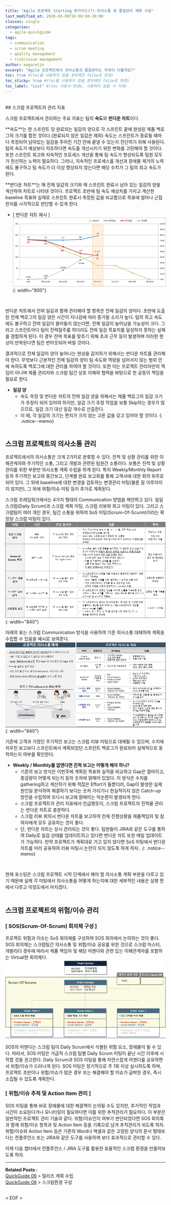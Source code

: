 ```yaml
---
title: "Agile 프로젝트 Starting 퀵가이드(7)-의사소통 및 품질관리 계획 수립"
last_modified_at: 2020-03-09T16:00:00-30:00
classes: single
categories:
  - agile-quickguide
tags:
  - communication
  - scrum meeting
  - quality management
  - risk/issue management
author: magaretjo
excerpt: "Agile 프로젝트에서 의사소통과 품질관리는 무엇이 다를까요?"
toc: true #(toc를 사용하지 않을 경우에만 false로 변경)
toc_sticky: true #(toc를 사용하지 않을 경우에만 false로 변경)
toc_label: "List" #(toc 사용시-변경x, 사용하지 않을 시 삭제)
---
```

<br>
## <span class="mg_title_1">스크럼 프로젝트의 관리 지표
  
스크럼 프로젝트에서 관리하는 주요 지표는 팀의 **속도**와 **번다운 차트**이다. 

**<span class="mg_focus_1">속도</span>**는 한 스프린트 당 완료되는 일감의 양으로 각 스프린트 끝에 완성된 제품 백로그의 크기를 합친 것이다.(완료되지 않은 일감은 제외) 
속도는 스프린트가 종료될 때마다 측정되어 남아있는 일감을 주어진 기간 안에 끝낼 수 있는지 진단하기 위해 사용된다. 팀의 속도가 예상보다 저조하다면 속도를 개선시키기 위한 변화를 고민해야 할 것이다. 또한 스프린트 회고와 지속적인 프로세스 개선을 통해 팀 속도가 향상되도록 팀원 모두가 헌신하는 노력이 필요하다. 그러나, 지속적인 프로세스를 개선과 장애물 제거의 노력에도 불구하고 팀 속도가 더 이상 향상되지 않는다면 해당 수치가 그 팀의 최고 속도가 된다.

**<span class="mg_focus_1">번다운 차트</span>**는 매 전체 일감의 크기와 매 스프린트 완료시 남아 있는 일감의 양을 계산하여 차트로 나타낸 것이다. 프로젝트 초반에 팀 속도 예상치를 가지고 계산한 baseline 목표와 실제로 스프린트 완료시 측정된 값을 비교함으로 목표에 얼마나 근접한지를 시각적으로 판단할 수 있게 한다. 

- [ 번다운 챠트 예시 ]
![](/assets/images/agile/agile-burndown-chart.png){: width="800"}
<br>

번다운 차트에서 잔여 일감과 함께 관리해야 할 항목은 전체 일감의 양이다. 초반에 도출된 전체 백로그의 일감 양은 시간이 지나감에 따라 증가될 소지가 높다. 팀의 최고 속도에도 불구하고 잔여 일감이 줄어들지 않는다면, 전체 일감이 늘어났을 가능성이 크다. 그리고 스프린트마다 팀이 전력질주를 하더라도 잔여 일감 목표치를 달성하지 못하는 실패를 경험하게 된다. 이 경우 잔여 목표를 맞추기 위해 초과 근무 등이 발생하며 이러한 현상이 반복된다면 팀은 번아웃되어 버릴 것이다. 

결과적으로 전체 일감의 양이 늘어나는 현상을 감지하기 위해서는 번다운 차트를 관리해야 한다. 무엇보다 근본적인 전체 일감의 양이 팀 속도와 역량을 넘어서지 않는 범위 안에 속하도록 백로그에 대한 관리를 하여야 할 것이다. 또한 이는 프로젝트 관리자만의 책임이 아니며 제품 관리자와 스크럼 팀간 상호 이해와 협력을 바탕으로 한 공동의 책임을 필요로 한다.   

- **일감 양**
  - 속도 측정 및 번다운 차트의 잔여 일감 양을 위해서는 제품 백로그의 일감 크기가 추정이 되어 있어야 하지만, 일감 크기 추정 작업을 보통 Skip하는 경우가 많으므로, 일감 크기 대신 일감 개수로 산출한다. 
  - 이 때, 각 일감의 크기는 편치가 크지 않는 고른 값을 갖고 있어야 할 것이다. 
{: .notice--memo} 
<br><br>

## <span class="mg_title_1">스크럼 프로젝트의 의사소통 관리
프로젝트에서의 의사소통은 크게 2가지로 분류할 수 있다. 진척 및 상황 관리를 위한 이해관계자와 주기적인 소통, 그리고 개발과 관련된 팀원간 소통이다. 보통은 진척 및 상황 관리를 위한 부분만 의사소통 계획 수립을 하게 된다. 특히 Weekly/Monthly Report 등의 주기적인 보고와 중간보고, 단계별 완료 보고회를 통해 고객사에 대한 회의 위주로 되어 있다. 그 외에 baseline에 대한 변경을 검토하는 변경관리 미팅(물론 잘 이루어지지 않지만), 그 외에 위험/이슈 미팅 등이 추가로 계획된다.

스크럼 프레임워크에서는 4가지 형태의 Communication 방법을 제안하고 있다. 일일 스크럼(Daily Scrum)과 스크럼 계획 미팅, 스크럼 리뷰와 회고 미팅이 있다. 그리고 스크럼팀이 여러 개인 경우, 팀간 소통을 위하여 SoS 미팅(Scrum-Of-Scurm)이라는 확장된 스크럼 미팅이 있다. 
 ![](/assets/images/agile/agile-comm-events.png){: width="840"}

아래의 표는 스크럼 Communication 방식을 사용하여 기존 의사소통 대체하여 계획을 수립할 수 있음을 예시로 보여준다.
 ![](/assets/images/agile/agile-comm-plan.png){: width="840"}

기존에 고객과 가졌던 주기적인 보고는 스크럼 리뷰 미팅으로 대체될 수 있으며, 수치에 치우친 보고보다 스프린트에서 계획되었던 스프린트 백로그가 완료되어 실제적으로 동작하는지 여부를 확인한다.

- **Weekly / Monthly를 없앤다면 진척 보고는 어떻게 해야 하나?**
  -	기존의 보고 방식은 이번주에 계획된 목표와 실적을 비교하고 Gap은 얼마이고, 증감량이 어떻게 되는지 등의 숫자에 얽매어 있었다. 이 방식은 수치를 gathering하고 계산하기 위해 적잖은 Effort가 들뿐더러, Gap이 발생한 실제 원인일 분석하여 해결하기 보다는 숫자 가리기나 현실적이지 않은 Catch-up 방안을 수립하여 또다시 보고에 얽매이는 악순환이 발생되게 한다.
  -	스크럼 프로젝트의 관리 지표에서 언급했듯이, 스크럼 프로젝트의 진척율 관리는 번다운 차트로 충분하다.  
  -	스크럼 리뷰 회의시 번다운 차트를 보고하여 전체 진행상황을 제품책임자 및 참여자에게 모두 공유하는 것이 좋다.
  -	단, 번다운 차트는 상시 관리되는 것이 좋다. 팀원들이 JIRA와 같은 도구를 통하여 Daily로 일감 상태를 업데이트하고 있다면 번다운 차트 또한 매일 업데이트가 가능하다. 만약 프로젝트가 계획대로 가고 있지 않다면 SoS 미팅에서 번다운 차트를 미리 공유하여 리뷰 미팅시 논란이 되지 않도록 하게 하자..
{: .notice--memo} 
<br>

현재 포스팅은 스크럼 프로젝트 시작 단계에서 해야 할 의사소통 계획 부분을 다루고 있기 때문에 실제 각 미팅에서 의사소통을 어떻게 하는지에 대한 세부적인 내용은 실행 편에서 다루고 이정도에서 마치겠다.
<br><br>

## <span class="mg_title_1"> 스크럼 프로젝트의 위험/이슈 관리

### [ SOS(Scrum-Of-Scrum) 회의체 구성 ]
프로젝트 위험과 이슈는 SoS 회의체를 구성하여 SOS 회의에서 논의하는 것이 좋다. SOS 회의체는 스크럼팀간 의사소통 및 위험/이슈 공유를 위한 것으로 스크럼 마스터, 개발리더 경우에 따라서 제품 책임자 및 해당 어젠다와 관련 있는 이해관계자를 포함하는 Virtual한 회의체다. 
![](/assets/images/agile/agile-scrum-of-scrum.png)


SOS의 어젠다는 스크럼 팀이 Daily Scrum에서 식별된 위험 요소, 장애물이 될 수 있다. 따라서, SOS 미팅은 가급적 스크럼 팀별 Daily Scrum 미팅이 끝난 시간 이후에 시작할 것을 권고한다. Daily Scrum과 SOS 미팅을 통해 자연스럽게 어젠다를 공유하면서 위험/이슈가 드러나게 된다.
SOS 미팅은 정기적으로 주 1회 이상 실시하도록 하며, 프로젝트 초반이나 위험/이슈가 많은 경우 또는 해결해야 할 이슈가 급박한 경우, 즉시 소집될 수 있도록 계획한다.


### [ 위험/이슈 추적 및 Action Item 관리 ]
SOS 미팅을 통해 바로 장애물에 대한 해결책이 논의될 수도 있지만, 추가적인 작업과 시간이 소요된다거나 모니터링이 필요하다면 이를 위한 추적관리가 필요하다. 
이 부분은 일반적인 프로젝트 관리 기술과 같다. 위험/이슈인지 여부가 판단되었다면 SOS 회의록과 함께 위험/이슈 항목과 및 Action Item 등을 기록으로 남겨 추적관리가 되도록 하자.
위험/이슈와 Action Item 등은 기존의 Word나 엑셀과 같은 고정된 양식의 문서 형태보다는 컨플루언스 또는 JIRA와 같은 도구를 사용하여 보다 효과적으로 관리할 수 있다. 

이제 다음 챕터에서 컨플루언스 / JIRA 도구를 활용한 효율적인 스크럼 환경을 만들어보도록 하자.



***

<div class="mg_subject_1"><b>Related Posts : </b></div> 
<div class="mg_content_1">
<a href="/agile-quickguide/Agile-QuickGuide06-릴리즈계획/">QuickGuide 06</a> > 릴리즈 계획 수립 <br>
<a href="/agile-quickguide/Agile-QuickGuide07-스크럼환경구성/">QuickGuide 08</a> > 스크럼환경 구성 
</div>
<br>

< EOF >